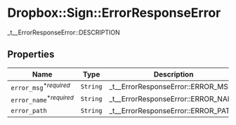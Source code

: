 # Dropbox::Sign::ErrorResponseError

_t__ErrorResponseError::DESCRIPTION

## Properties

| Name | Type | Description | Notes |
| ---- | ---- | ----------- | ----- |
| `error_msg`<sup>*_required_</sup> | ```String``` |  _t__ErrorResponseError::ERROR_MSG  |  |
| `error_name`<sup>*_required_</sup> | ```String``` |  _t__ErrorResponseError::ERROR_NAME  |  |
| `error_path` | ```String``` |  _t__ErrorResponseError::ERROR_PATH  |  |

